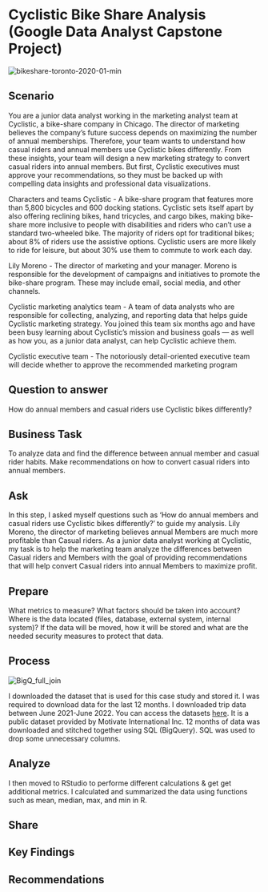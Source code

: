 # Cyclistic Bike Share Analysis (Google Data Analyst Capstone Project)
![bikeshare-toronto-2020-01-min](https://user-images.githubusercontent.com/93293695/185637706-ecc78fc1-8b82-4eae-a063-6ecb4e4b581f.png)


## Scenario
You are a junior data analyst working in the marketing analyst team at Cyclistic, a bike-share company in Chicago. The director of marketing believes the company’s future success depends on maximizing the number of annual memberships. Therefore, your team wants to understand how casual riders and annual members use Cyclistic bikes differently. From these insights, your team will design a new marketing strategy to convert casual riders into annual members. But first, Cyclistic executives must approve your recommendations, so they must be backed up with compelling data insights and professional data visualizations.

Characters and teams Cyclistic - A bike-share program that features more than 5,800 bicycles and 600 docking stations. Cyclistic sets itself apart by also offering reclining bikes, hand tricycles, and cargo bikes, making bike-share more inclusive to people with disabilities and riders who can’t use a standard two-wheeled bike. The majority of riders opt for traditional bikes; about 8% of riders use the assistive options. Cyclistic users are more likely to ride for leisure, but about 30% use them to commute to work each day.

Lily Moreno - The director of marketing and your manager. Moreno is responsible for the development of campaigns and initiatives to promote the bike-share program. These may include email, social media, and other channels.

Cyclistic marketing analytics team - A team of data analysts who are responsible for collecting, analyzing, and reporting data that helps guide Cyclistic marketing strategy. You joined this team six months ago and have been busy learning about Cyclistic’s mission and business goals — as well as how you, as a junior data analyst, can help Cyclistic achieve them.

Cyclistic executive team - The notoriously detail-oriented executive team will decide whether to approve the recommended marketing program

## Question to answer
How do annual members and casual riders use Cyclistic bikes differently?

## Business Task
To analyze data and find the difference between annual member and casual rider habits. Make recommendations on how to convert casual riders into annual members.

## Ask
In this step, I asked myself questions such as ‘How do annual members and casual riders use Cyclistic bikes differently?’ to guide my analysis. Lily Moreno, the director of marketing believes annual Members are much more profitable than Casual riders. As a junior data analyst working at Cyclistic, my task is to help the marketing team analyze the differences between Casual riders and Members with the goal of providing recommendations that will help convert Casual riders into annual Members to maximize profit.

## Prepare
What metrics to measure?
What factors should be taken into account?
Where is the data located (files, database, external system, internal system)?
If the data will be moved, how it will be stored and what are the needed security measures to protect that data.


## Process
![BigQ_full_join](https://user-images.githubusercontent.com/93293695/185636208-f9d930fe-676a-44b4-af8f-d6e8c6146560.PNG)

I downloaded the dataset that is used for this case study and stored it. I was required to download data for the last 12 months. I downloaded trip data between June 2021-June 2022. You can access the datasets [here](https://divvy-tripdata.s3.amazonaws.com/index.html). It is a public dataset provided by Motivate International Inc. 12 months of data was downloaded and stitched together using SQL (BigQuery). SQL was used to drop some unnecessary columns. 

## Analyze
I then moved to RStudio to performe different calculations & get get additional metrics. I calculated and summarized the data using functions such as mean, median, max, and min in R. 

## Share

## Key Findings

## Recommendations

